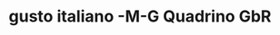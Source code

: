 ---
title: "gusto italiano -M-G Quadrino GbR"
url: /walddorfhaeslach/gusto-italiano-m-g-quadrino-gbr/
shop: Lebensmittel
---